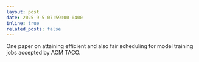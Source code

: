 ```yaml
---
layout: post
date: 2025-9-5 07:59:00-0400
inline: true
related_posts: false
---
```


One paper on attaining efficient and also fair scheduling for model training jobs accepted by ACM TACO.